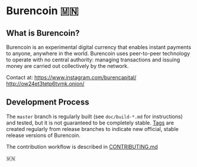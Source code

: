 Burencoin  🇲🇳
=====================================
What is Burencoin?
----------------

Burencoin is an experimental digital currency that enables instant payments to
anyone, anywhere in the world. Burencoin uses peer-to-peer technology to operate
with no central authority: managing transactions and issuing money are carried
out collectively by the network.

Contact at:
https://www.instagram.com/burencapital/
http://ow24et3tetp6tvmk.onion/


Development Process
-------------------

The `master` branch is regularly built (see `doc/build-*.md` for instructions) and tested, but it is not guaranteed to be
completely stable. [Tags](https://github.com/burencapital/burencoin/tags) are created
regularly from release branches to indicate new official, stable release versions of Burencoin.

The contribution workflow is described in [CONTRIBUTING.md](CONTRIBUTING.md)

🇲🇳
